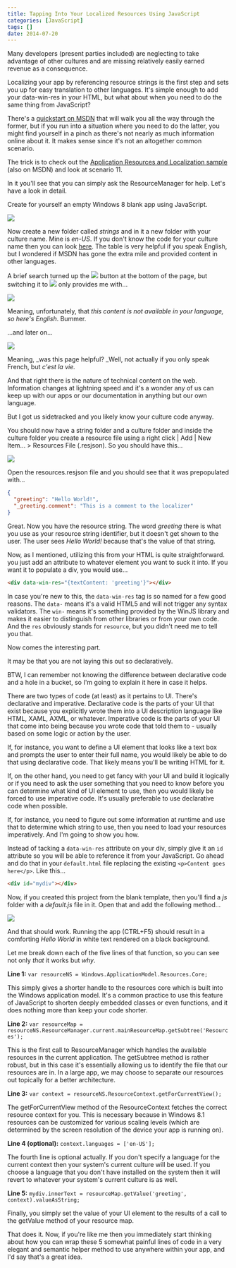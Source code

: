 ```yaml
---
title: Tapping Into Your Localized Resources Using JavaScript
categories: [JavaScript]
tags: []
date: 2014-07-20
---
```


Many developers (present parties included) are neglecting to take advantage of other cultures and are missing relatively easily earned revenue as a consequence.

Localizing your app by referencing resource strings is the first step and sets you up for easy translation to other languages. It's simple enough to add your data-win-res in your HTML, but what about when you need to do the same thing from JavaScript?

There's a [quickstart on MSDN](http://msdn.microsoft.com/en-us/library/windows/apps/hh465254.aspx) that will walk you all the way through the former, but if you run into a situation where you need to do the latter, you might find yourself in a pinch as there's not nearly as much information online about it. It makes sense since it's not an altogether common scenario.

The trick is to check out the [Application Resources and Localization sample](http://code.msdn.microsoft.com/windowsapps/Application-resources-and-cd0c6eaa) (also on MSDN) and look at scenario 11.

In it you'll see that you can simply ask the ResourceManager for help. Let's have a look in detail.

Create for yourself an empty Windows 8 blank app using JavaScript.

![](/files/resjs_01.png)

Now create a new folder called _strings_ and in it a new folder with your culture name. Mine is _en-US_. If you don't know the code for your culture name then you can look [here](http://msdn.microsoft.com/en-us/library/ee825488(v=CS.20).aspx). The table is very helpful if you speak English, but I wondered if MSDN has gone the extra mile and provided content in other languages.

A brief search turned up the ![](/files/resjs_02.png) button at the bottom of the page, but switching it to ![](/files/resjs_03.png) only provides me with...

![](/files/resjs_04.png)

Meaning, unfortunately, that _this content is not available in your language, so here's English_. Bummer.

...and later on...

![](/files/resjs_05.png)

Meaning, _was this page helpful? _Well, not actually if you only speak French, but _c'est la vie._

And that right there is the nature of technical content on the web. Information changes at lightning speed and it's a wonder any of us can keep up with our apps or our documentation in anything but our own language.

But I got us sidetracked and you likely know your culture code anyway.

You should now have a string folder and a culture folder and inside the culture folder you create a resource file using a right click | Add | New Item... > Resources File (.resjson). So you should have this...

![](/files/resjs_06.png)

Open the resources.resjson file and you should see that it was prepopulated with...

``` json
{
  "greeting": "Hello World!",
  "_greeting.comment": "This is a comment to the localizer"
}
```

Great. Now you have the resource string. The word _greeting_ there is what you use as your resource string identifier, but it doesn't get shown to the user. The user sees _Hello World!_ because that's the value of that string.

Now, as I mentioned, utilizing this from your HTML is quite straightforward. you just add an attribute to whatever element you want to suck it into. If you want it to populate a div, you would use...

``` html
<div data-win-res="{textContent: 'greeting'}"></div>
```

In case you're new to this, the `data-win-res` tag is so named for a few good reasons. The `data-` means it's a valid HTML5 and will not trigger any syntax validators. The `win-` means it's something provided by the WinJS library and makes it easier to distinguish from other libraries or from your own code. And the `res` obviously stands for `resource`, but you didn't need me to tell you that.

Now comes the interesting part.

It may be that you are not laying this out so declaratively.

BTW, I can remember not knowing the difference between declarative code and a hole in a bucket, so I'm going to explain it here in case it helps.

There are two types of code (at least) as it pertains to UI. There's declarative and imperative. Declarative code is the parts of your UI that exist because you explicitly wrote them into a UI description language like HTML, XAML, AXML, or whatever. Imperative code is the parts of your UI that come into being because you wrote code that told them to - usually based on some logic or action by the user.

If, for instance, you want to define a UI element that looks like a text box and prompts the user to enter their full name, you would likely be able to do that using declarative code. That likely means you'll be writing HTML for it.

If, on the other hand, you need to get fancy with your UI and build it logically or if you need to ask the user something that you need to know before you can determine what kind of UI element to use, then you would likely be forced to use imperative code. It's usually preferable to use declarative code when possible.

If, for instance, you need to figure out some information at runtime and use that to determine which string to use, then you need to load your resources imperatively. And I'm going to show you how.

Instead of tacking a `data-win-res` attribute on your div, simply give it an `id` attribute so you will be able to reference it from your JavaScript. Go ahead and do that in your `default.html` file replacing the existing `<p>Content goes here</p>`. Like this...

``` html
<div id="mydiv"></div>
```

Now, if you created this project from the blank template, then you'll find a _js_ folder with a _default.js_ file in it. Open that and add the following method...

![](/files/resjs_07.png)

And that should work. Running the app (CTRL+F5) should result in a comforting _Hello World_ in white text rendered on a black background.

Let me break down each of the five lines of that function, so you can see not only _that_ it works but _why_.

**Line 1:** `var resourceNS = Windows.ApplicationModel.Resources.Core;`

This simply gives a shorter handle to the resources core which is built into the Windows application model. It's a common practice to use this feature of JavaScript to shorten deeply embedded classes or even functions, and it does nothing more than keep your code shorter.

**Line 2:** `var resourceMap = resourceNS.ResourceManager.current.mainResourceMap.getSubtree('Resources');`

This is the first call to ResourceManager which handles the available resources in the current application. The getSubtree method is rather robust, but in this case it's essentially allowing us to identify the file that our resources are in. In a large app, we may choose to separate our resources out topically for a better architecture.

**Line 3:** `var context = resourceNS.ResourceContext.getForCurrentView();`

The getForCurrentView method of the ResourceContext fetches the correct resource context for you. This is necessary because in Windows 8.1 resources can be customized for various scaling levels (which are determined by the screen resolution of the device your app is running on).

**Line 4 (optional):** `context.languages = ['en-US'];`

The fourth line is optional actually. If you don't specify a language for the current context then your system's current culture will be used. If you choose a language that you don't have installed on the system then it will revert to whatever your system's current culture is as well.

**Line 5:** `mydiv.innerText = resourceMap.getValue('greeting', context).valueAsString;`

Finally, you simply set the value of your UI element to the results of a call to the getValue method of your resource map.

That does it. Now, if you're like me then you immediately start thinking about how you can wrap these 5 somewhat painful lines of code in a very elegant and semantic helper method to use anywhere within your app, and I'd say that's a great idea.